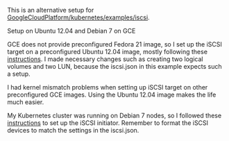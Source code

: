 This is an alternative setup for [GoogleCloudPlatform/kubernetes/examples/iscsi](https://github.com/GoogleCloudPlatform/kubernetes/tree/master/examples/iscsi).

Setup on Ubuntu 12.04 and Debian 7 on GCE

GCE does not provide preconfigured Fedora 21 image, so I set up the iSCSI target on a preconfigured Ubuntu 12.04 image, mostly following these [instructions](http://www.server-world.info/en/note?os=Ubuntu_12.04&p=iscsi). I made necessary changes such as creating two logical volumes and two LUN, because the iscsi.json in this example expects such a setup.

I had kernel mismatch problems when setting up iSCSI target on other preconfigured GCE images. Using the Ubuntu 12.04 image makes the life much easier.

My Kubernetes cluster was running on Debian 7 nodes, so I followed these [instructions](http://www.server-world.info/en/note?os=Debian_7.0&p=iscsi&f=2) to set up the iSCSI initiator. Remember to format the iSCSI devices to match the settings in the iscsi.json.

